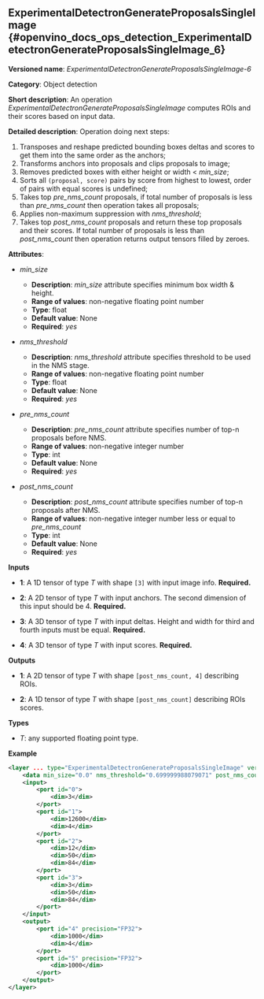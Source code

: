 ## ExperimentalDetectronGenerateProposalsSingleImage <a name="ExperimentalDetectronGenerateProposalsSingleImage"></a> {#openvino_docs_ops_detection_ExperimentalDetectronGenerateProposalsSingleImage_6}

**Versioned name**: *ExperimentalDetectronGenerateProposalsSingleImage-6*

**Category**: Object detection

**Short description**: An operation *ExperimentalDetectronGenerateProposalsSingleImage* computes ROIs and their scores 
based on input data.

**Detailed description**: Operation doing next steps:

1.  Transposes and reshape predicted bounding boxes deltas and scores to get them into the same order as the anchors;
2.  Transforms anchors into proposals and clips proposals to image;
3.  Removes predicted boxes with either height or width < *min_size*;
4.  Sorts all `(proposal, score)` pairs by score from highest to lowest, order of pairs with equal scores is undefined;
5.  Takes top *pre_nms_count* proposals, if total number of proposals is less than *pre_nms_count* then operation takes 
all proposals;
6.  Applies non-maximum suppression with *nms_threshold*;
7.  Takes top *post_nms_count* proposals and return these top proposals and their scores. If total number of proposals 
is less than *post_nms_count* then operation returns output tensors filled by zeroes.

**Attributes**:

* *min_size*

    * **Description**: *min_size* attribute specifies minimum box width & height.
    * **Range of values**: non-negative floating point number
    * **Type**: float
    * **Default value**: None
    * **Required**: *yes*

* *nms_threshold*

    * **Description**: *nms_threshold* attribute specifies threshold to be used in the NMS stage.
    * **Range of values**: non-negative floating point number
    * **Type**: float
    * **Default value**: None
    * **Required**: *yes*

* *pre_nms_count*

    * **Description**: *pre_nms_count* attribute specifies number of top-n proposals before NMS.
    * **Range of values**: non-negative integer number
    * **Type**: int
    * **Default value**: None
    * **Required**: *yes*

* *post_nms_count*

    * **Description**: *post_nms_count* attribute specifies number of top-n proposals after NMS.
    * **Range of values**: non-negative integer number less or equal to *pre_nms_count*
    * **Type**: int
    * **Default value**: None
    * **Required**: *yes*

**Inputs**

* **1**: A 1D tensor of type *T* with shape `[3]` with input image info. **Required.**

* **2**: A 2D tensor of type *T* with input anchors. The second dimension of this input should be 4. **Required.**

* **3**: A 3D tensor of type *T* with input deltas. Height and width for third and fourth inputs must be 
equal. **Required.**

* **4**: A 3D tensor of type *T* with input scores. **Required.**

**Outputs**

* **1**: A 2D tensor of type *T* with shape `[post_nms_count, 4]` describing ROIs.

* **2**: A 1D tensor of type *T* with shape `[post_nms_count]` describing ROIs scores.

**Types**

* *T*: any supported floating point type.

**Example**

```xml
<layer ... type="ExperimentalDetectronGenerateProposalsSingleImage" version="opset6">
    <data min_size="0.0" nms_threshold="0.699999988079071" post_nms_count="1000" pre_nms_count="1000"/>
    <input>
        <port id="0">
            <dim>3</dim>
        </port>
        <port id="1">
            <dim>12600</dim>
            <dim>4</dim>
        </port>
        <port id="2">
            <dim>12</dim>
            <dim>50</dim>
            <dim>84</dim>
        </port>
        <port id="3">
            <dim>3</dim>
            <dim>50</dim>
            <dim>84</dim>
        </port>
    </input>
    <output>
        <port id="4" precision="FP32">
            <dim>1000</dim>
            <dim>4</dim>
        </port>
        <port id="5" precision="FP32">
            <dim>1000</dim>
        </port>
    </output>
</layer>
```
